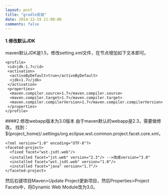 ```yaml
---
layout: post
title: "gradle安装"
date: 2014-12-19 21:00:00
comments: false
---
```

#### 1.修改默认JDK
maven默认JDK是1.5，修改setting.xml文件，在<profiles>节点增加如下文本即可。

	<profile>
	 <id>jdk-1.7</id>
	 <activation>
	  <activeByDefault>true</activeByDefault>
	  <jdk>1.7</jdk>
	 </activation>
	 <properties>
	  <maven.compiler.source>1.7</maven.compiler.source>
	  <maven.compiler.target>1.7</maven.compiler.target>
	  <maven.compiler.compilerVersion>1.7</maven.compiler.compilerVersion>
	 </properties>
	</profile>

####2.修改webapp版本为3.0版本
由于maven默认的webapp是2.3，需要做修改。
找到：${project_home}/.settings/org.eclipse.wst.common.project.facet.core.xml， 

	<?xml version="1.0" encoding="UTF-8"?>
	<faceted-project>
	  <fixed facet="wst.jsdt.web"/>
	  <installed facet="jst.web" version="2.3"/> -->改成version="3.0"
	  <installed facet="wst.jsdt.web" version="1.0"/>
	  <installed facet="java" version="1.7"/>
	</faceted-project>
	
然后右键项目Maven>Update Project更新项目，然后Properties>Project Facets中，将Dynamic Web Module改为3.0。